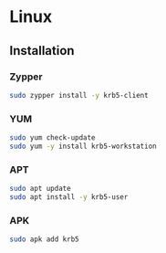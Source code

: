 # Linux

## Installation

### Zypper

```sh
sudo zypper install -y krb5-client
```

### YUM

```sh
sudo yum check-update
sudo yum -y install krb5-workstation
```

### APT

```sh
sudo apt update
sudo apt install -y krb5-user
```

### APK

```sh
sudo apk add krb5
```
